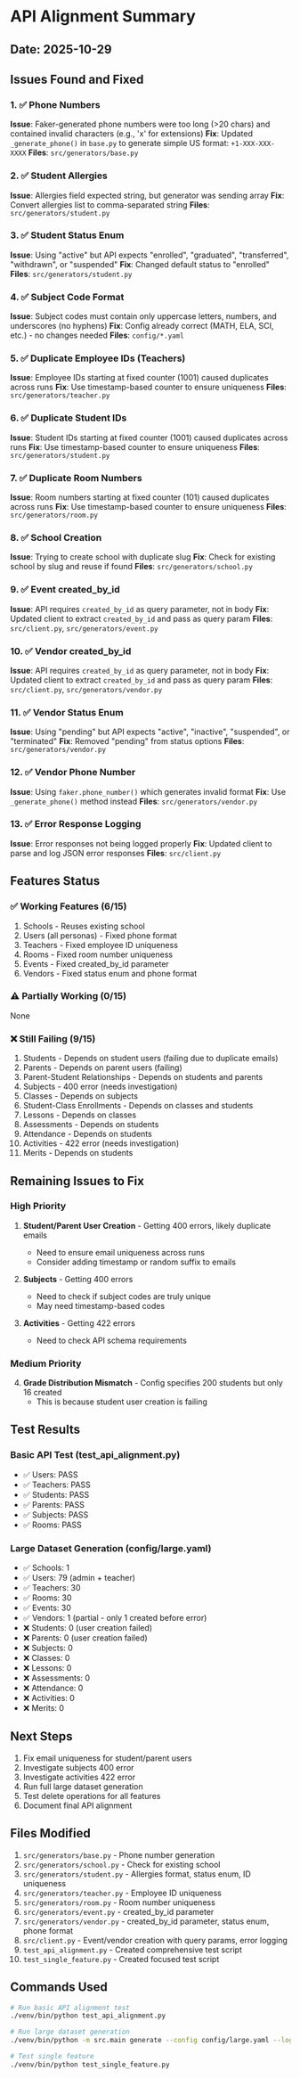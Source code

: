 # API Alignment Summary

## Date: 2025-10-29

## Issues Found and Fixed

### 1. ✅ Phone Numbers
**Issue**: Faker-generated phone numbers were too long (>20 chars) and contained invalid characters (e.g., 'x' for extensions)
**Fix**: Updated `_generate_phone()` in `base.py` to generate simple US format: `+1-XXX-XXX-XXXX`
**Files**: `src/generators/base.py`

### 2. ✅ Student Allergies
**Issue**: Allergies field expected string, but generator was sending array
**Fix**: Convert allergies list to comma-separated string
**Files**: `src/generators/student.py`

### 3. ✅ Student Status Enum
**Issue**: Using "active" but API expects "enrolled", "graduated", "transferred", "withdrawn", or "suspended"
**Fix**: Changed default status to "enrolled"
**Files**: `src/generators/student.py`

### 4. ✅ Subject Code Format
**Issue**: Subject codes must contain only uppercase letters, numbers, and underscores (no hyphens)
**Fix**: Config already correct (MATH, ELA, SCI, etc.) - no changes needed
**Files**: `config/*.yaml`

### 5. ✅ Duplicate Employee IDs (Teachers)
**Issue**: Employee IDs starting at fixed counter (1001) caused duplicates across runs
**Fix**: Use timestamp-based counter to ensure uniqueness
**Files**: `src/generators/teacher.py`

### 6. ✅ Duplicate Student IDs
**Issue**: Student IDs starting at fixed counter (1001) caused duplicates across runs
**Fix**: Use timestamp-based counter to ensure uniqueness
**Files**: `src/generators/student.py`

### 7. ✅ Duplicate Room Numbers
**Issue**: Room numbers starting at fixed counter (101) caused duplicates across runs
**Fix**: Use timestamp-based counter to ensure uniqueness
**Files**: `src/generators/room.py`

### 8. ✅ School Creation
**Issue**: Trying to create school with duplicate slug
**Fix**: Check for existing school by slug and reuse if found
**Files**: `src/generators/school.py`

### 9. ✅ Event created_by_id
**Issue**: API requires `created_by_id` as query parameter, not in body
**Fix**: Updated client to extract `created_by_id` and pass as query param
**Files**: `src/client.py`, `src/generators/event.py`

### 10. ✅ Vendor created_by_id
**Issue**: API requires `created_by_id` as query parameter, not in body
**Fix**: Updated client to extract `created_by_id` and pass as query param
**Files**: `src/client.py`, `src/generators/vendor.py`

### 11. ✅ Vendor Status Enum
**Issue**: Using "pending" but API expects "active", "inactive", "suspended", or "terminated"
**Fix**: Removed "pending" from status options
**Files**: `src/generators/vendor.py`

### 12. ✅ Vendor Phone Number
**Issue**: Using `faker.phone_number()` which generates invalid format
**Fix**: Use `_generate_phone()` method instead
**Files**: `src/generators/vendor.py`

### 13. ✅ Error Response Logging
**Issue**: Error responses not being logged properly
**Fix**: Updated client to parse and log JSON error responses
**Files**: `src/client.py`

## Features Status

### ✅ Working Features (6/15)
1. Schools - Reuses existing school
2. Users (all personas) - Fixed phone format
3. Teachers - Fixed employee ID uniqueness
4. Rooms - Fixed room number uniqueness
5. Events - Fixed created_by_id parameter
6. Vendors - Fixed status enum and phone format

### ⚠️ Partially Working (0/15)
None

### ❌ Still Failing (9/15)
1. Students - Depends on student users (failing due to duplicate emails)
2. Parents - Depends on parent users (failing)
3. Parent-Student Relationships - Depends on students and parents
4. Subjects - 400 error (needs investigation)
5. Classes - Depends on subjects
6. Student-Class Enrollments - Depends on classes and students
7. Lessons - Depends on classes
8. Assessments - Depends on students
9. Attendance - Depends on students
10. Activities - 422 error (needs investigation)
11. Merits - Depends on students

## Remaining Issues to Fix

### High Priority
1. **Student/Parent User Creation** - Getting 400 errors, likely duplicate emails
   - Need to ensure email uniqueness across runs
   - Consider adding timestamp or random suffix to emails

2. **Subjects** - Getting 400 errors
   - Need to check if subject codes are truly unique
   - May need timestamp-based codes

3. **Activities** - Getting 422 errors
   - Need to check API schema requirements

### Medium Priority
4. **Grade Distribution Mismatch** - Config specifies 200 students but only 16 created
   - This is because student user creation is failing

## Test Results

### Basic API Test (test_api_alignment.py)
- ✅ Users: PASS
- ✅ Teachers: PASS
- ✅ Students: PASS
- ✅ Parents: PASS
- ✅ Subjects: PASS
- ✅ Rooms: PASS

### Large Dataset Generation (config/large.yaml)
- ✅ Schools: 1
- ✅ Users: 79 (admin + teacher)
- ✅ Teachers: 30
- ✅ Rooms: 30
- ✅ Events: 30
- ✅ Vendors: 1 (partial - only 1 created before error)
- ❌ Students: 0 (user creation failed)
- ❌ Parents: 0 (user creation failed)
- ❌ Subjects: 0
- ❌ Classes: 0
- ❌ Lessons: 0
- ❌ Assessments: 0
- ❌ Attendance: 0
- ❌ Activities: 0
- ❌ Merits: 0

## Next Steps

1. Fix email uniqueness for student/parent users
2. Investigate subjects 400 error
3. Investigate activities 422 error
4. Run full large dataset generation
5. Test delete operations for all features
6. Document final API alignment

## Files Modified

1. `src/generators/base.py` - Phone number generation
2. `src/generators/school.py` - Check for existing school
3. `src/generators/student.py` - Allergies format, status enum, ID uniqueness
4. `src/generators/teacher.py` - Employee ID uniqueness
5. `src/generators/room.py` - Room number uniqueness
6. `src/generators/event.py` - created_by_id parameter
7. `src/generators/vendor.py` - created_by_id parameter, status enum, phone format
8. `src/client.py` - Event/vendor creation with query params, error logging
9. `test_api_alignment.py` - Created comprehensive test script
10. `test_single_feature.py` - Created focused test script

## Commands Used

```bash
# Run basic API alignment test
./venv/bin/python test_api_alignment.py

# Run large dataset generation
./venv/bin/python -m src.main generate --config config/large.yaml --log-level WARNING

# Test single feature
./venv/bin/python test_single_feature.py
```
